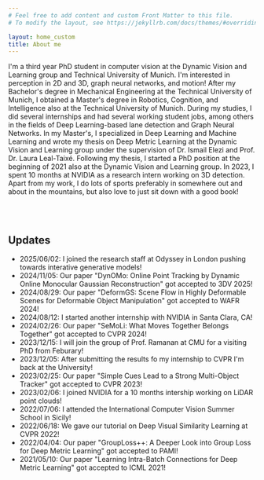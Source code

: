 ```yaml
---
# Feel free to add content and custom Front Matter to this file.
# To modify the layout, see https://jekyllrb.com/docs/themes/#overriding-theme-defaults

layout: home_custom
title: About me
---
```


<div class="block_text">I'm a third year PhD student in computer vision at the Dynamic Vision and Learning group and Technical University of Munich. I'm interested in perception in 2D and 3D, graph neural networks, and motion!
After my Bachelor's degree in Mechanical Engineering at the Technical University of Munich, I obtained a Master's degree in Robotics, Cognition, and Intelligence also at the Technical University of Munich. During my studies, I did several internships and had several working student jobs, among others in the fields of Deep Learning-based lane detection and Graph Neural Networks. In my Master's, I specialized in Deep Learning and Machine Learning and wrote my thesis on Deep Metric Learning at the Dynamic Vision and Learning group under the supervision of Dr. Ismail Elezi and Prof. Dr. Laura Leal-Taixé. Following my thesis, I started a PhD position at the beginning of 2021 also at the Dynamic Vision and Learning group. In 2023, I spent 10 months at NVIDIA as a research intern working on 3D detection. Apart from my work, I do lots of sports preferably in somewhere out and about in the mountains, but also love to just sit down with a good book!</div>


<br/><br/> 

## Updates

- 2025/06/02: I joined the research staff at Odyssey in London pushing towards interative generative models!
- 2024/11/05: Our paper "DynOMo: Online Point Tracking by Dynamic Online Monocular Gaussian Reconstruction" got accepted to 3DV 2025!
- 2024/08/29: Our paper "DeformGS: Scene Flow in Highly Deformable Scenes for Deformable Object Manipulation" got accepted to WAFR 2024!
- 2024/08/12: I started another internship with NVIDIA in Santa Clara, CA!
- 2024/02/26: Our paper "SeMoLi: What Moves Together Belongs Together" got accepted to CVPR 2024!
- 2023/12/15: I will join the group of Prof. Ramanan at CMU for a visiting PhD from Feburary!
- 2023/12/05: After submitting the results fo my internship to CVPR I'm back at the University!
- 2023/02/25: Our paper "Simple Cues Lead to a Strong Multi-Object Tracker" got accepted to CVPR 2023!
- 2023/02/06: I joined NVIDIA for a 10 months intership working on LiDAR point clouds!
- 2022/07/06: I attended the International Computer Vision Summer School in Sicily!
- 2022/06/18: We gave our tutorial on Deep Visual Similarity Learning at CVPR 2022!
- 2022/04/04: Our paper "GroupLoss++: A Deeper Look into Group Loss for Deep Metric Learning" got accepted to PAMI!
- 2021/05/10: Our paper "Learning Intra-Batch Connections for Deep Metric Learning" got accepted to ICML 2021!

